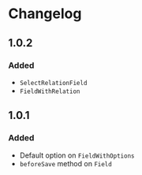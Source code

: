 # Changelog

## 1.0.2

### Added

- `SelectRelationField`
- `FieldWithRelation`

## 1.0.1

### Added

- Default option on `FieldWithOptions`
- `beforeSave` method on `Field`